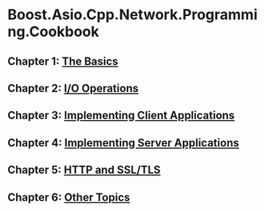 # Boost.Asio.Cpp.Network.Programming.Cookbook

## Chapter 1: [The Basics](chapter-1-the-basics.md)

## Chapter 2: [I/O Operations](chapter-2-i-o-operations.md)

## Chapter 3: [Implementing Client Applications]()

## Chapter 4: [Implementing Server Applications]()

## Chapter 5: [HTTP and SSL/TLS]()

## Chapter 6: [Other Topics]()
